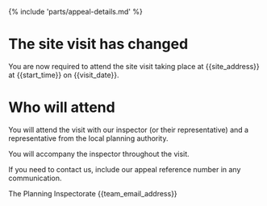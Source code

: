 {% include 'parts/appeal-details.md' %}

# The site visit has changed

You are now required to attend the site visit taking place at {{site_address}} at {{start_time}} on {{visit_date}}.

# Who will attend

You will attend the visit with our inspector (or their representative) and a representative from the local planning authority.

You will accompany the inspector throughout the visit.

If you need to contact us, include our appeal reference number in any communication.

The Planning Inspectorate
{{team_email_address}}

